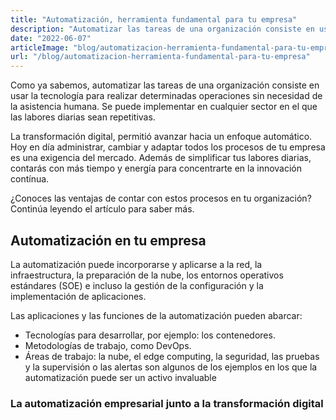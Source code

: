 ```yaml
---
title: "Automatización, herramienta fundamental para tu empresa"
description: "Automatizar las tareas de una organización consiste en usar la tecnología para realizar determinadas operaciones sin necesidad de la asistencia humana."
date: "2022-06-07"
articleImage: "blog/automatizacion-herramienta-fundamental-para-tu-empresa.jpg"
url: "/blog/automatizacion-herramienta-fundamental-para-tu-empresa"
---
```


Como ya sabemos, automatizar las tareas de una organización consiste en usar la tecnología para realizar determinadas operaciones sin necesidad de la asistencia humana. Se puede implementar en cualquier sector en el que las labores diarias sean repetitivas.

La transformación digital, permitió avanzar hacia un enfoque automático. Hoy en día administrar, cambiar y adaptar todos los procesos de tu empresa es una exigencia del mercado. Además de simplificar tus labores diarias, contarás con más tiempo y energía para concentrarte en la innovación contínua.

¿Conoces las ventajas de contar con estos procesos en tu organización? Continúa leyendo el artículo para saber más.

## Automatización en tu empresa

La automatización puede incorporarse y aplicarse a la red, la infraestructura, la preparación de la nube, los entornos operativos estándares (SOE) e incluso la gestión de la configuración y la implementación de aplicaciones.

Las aplicaciones y las funciones de la automatización pueden abarcar:

- Tecnologías para desarrollar, por ejemplo: los contenedores.
- Metodologías de trabajo, como DevOps.
- Áreas de trabajo: la nube, el edge computing, la seguridad, las pruebas y la supervisión o las alertas son algunos de los ejemplos en los que la automatización puede ser un activo invaluable

### La automatización empresarial junto a la transformación digital
